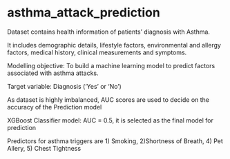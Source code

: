 # asthma_attack_prediction

Dataset contains health information of patients’ diagnosis with Asthma.

It includes demographic details, lifestyle factors, environmental and allergy factors, medical history, clinical measurements and symptoms.

Modelling objective: To build a machine learning model to predict factors associated with asthma attacks.

Target variable: Diagnosis (‘Yes’ or ‘No’)

As dataset is highly imbalanced, AUC scores are used to decide on the accuracy of the Prediction model

XGBoost Classifier model: AUC = 0.5, it is selected as the final model for prediction

Predictors for asthma triggers are 1) Smoking, 2)Shortness of Breath, 4) Pet Allery, 5) Chest Tightness


